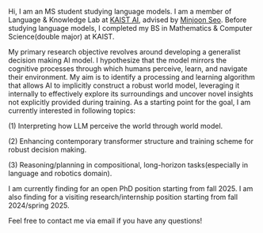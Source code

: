 Hi, I am an MS student studying language models. I am a member of Language & Knowledge Lab at [KAIST AI](https://github.com/kaistAI/), advised by [Minjoon Seo](https://seominjoon.github.io/). Before studying language models, I completed my BS in Mathematics & Computer Science(double major) at KAIST.
        
My primary research objective revolves around developing a generalist decision making AI model. I hypothesize that the model mirrors the cognitive processes through which humans perceive, learn, and navigate their environment. My aim is to identify a processing and learning algorithm that allows AI to implicitly construct a robust world model, leveraging it internally to effectively explore its surroundings and uncover novel insights not explicitly provided during training. As a starting point for the goal, I am currently interested in following topics:


(1) Interpreting how LLM perceive the world through world model.

(2) Enhancing contemporary transformer structure and training scheme for robust decision making.

(3) Reasoning/planning in compositional, long-horizon tasks(especially in language and robotics domain).


I am currently finding for an open PhD position starting from fall 2025. I am also finding for a visiting research/internship position starting from fall 2024/spring 2025.

Feel free to contact me via email if you have any questions!

